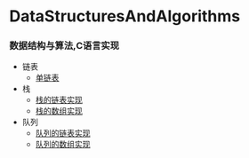 # DataStructuresAndAlgorithms
### 数据结构与算法,C语言实现

- 链表
  - [单链表](https://github.com/lixianshen/DataStructuresAndAlgorithms/blob/master/md/Linked_List_C.md)
- 栈
  - [栈的链表实现](https://github.com/lixianshen/DataStructuresAndAlgorithms/blob/master/md/Stack_Pointer-C.md)
  - [栈的数组实现](https://github.com/lixianshen/DataStructuresAndAlgorithms/blob/master/md/Stack_Array_C.md)
- 队列
  - [队列的链表实现](https://github.com/lixianshen/DataStructuresAndAlgorithms/blob/master/md/Queue_Linked_List_C.md)
  - [队列的数组实现](https://github.com/lixianshen/DataStructuresAndAlgorithms/blob/master/md/Queue_Array_C.md)

